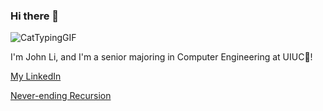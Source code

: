 ### Hi there 🌇

![CatTypingGIF](https://user-images.githubusercontent.com/59215442/189495398-c3f8f933-eb90-4083-a4d5-ad47266888f5.gif)

I'm John Li, and I'm a senior majoring in Computer Engineering at UIUC🌠!

[My LinkedIn](https://www.linkedin.com/in/johnli2023/)

[Never-ending Recursion](https://github.com/johnli25)

<!--
**johnli25/johnli25** is a ✨ _special_ ✨ repository because its `README.md` (this file) appears on your GitHub profile.

Here are some ideas to get you started:

- 🔭 I’m currently working on ...
- 🌱 I’m currently learning ...
- 👯 I’m looking to collaborate on ...
- 🤔 I’m looking for help with ...
- 💬 Ask me about ...
- 📫 How to reach me: ...
- 😄 Pronouns: ...
- ⚡ Fun fact: ...
-->
